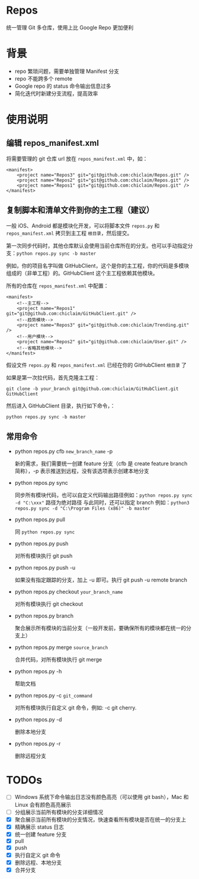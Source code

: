 # Repos
统一管理 Git 多仓库，使用上比 Google Repo 更加便利

# 背景
- repo 繁琐问题，需要单独管理 Manifest 分支
- repo 不能跨多个 remote
- Google repo 的 status 命令输出信息过多
- 简化迭代时新建分支流程，提高效率


# 使用说明

## 编辑 repos_manifest.xml

将需要管理的 git 仓库 url 放在 `repos_manifest.xml` 中，如：

```
<manifest>
    <project name="Repos3" git="git@github.com:chiclaim/Repos.git" />
    <project name="Repos2" git="git@github.com:chiclaim/Repos.git" />
    <project name="Repos1" git="git@github.com:chiclaim/Repos.git" />
</manifest>
```

## 复制脚本和清单文件到你的主工程（建议）

一般 iOS、Android 都是模块化开发，可以将脚本文件 `repos.py` 和 `repos_manifest.xml` 拷贝到主工程 `根目录`，然后提交。

第一次同步代码时，其他仓库默认会使用当前仓库所在的分支。也可以手动指定分支：`python repos.py sync -b master`

例如，你的项目名字叫做 GitHubClient，这个是你的主工程，你的代码是多模块组成的（非单工程）的。GitHubClient 这个主工程依赖其他模块。

所有的仓库在 `repos_manifest.xml` 中配置：

```
<manifest>
    <!--主工程-->
    <project name="Repos1" git="git@github.com:chiclaim/GitHubClient.git" />
    <!--趋势模块-->
    <project name="Repos3" git="git@github.com:chiclaim/Trending.git" />
    <!--用户模块-->
    <project name="Repos2" git="git@github.com:chiclaim/User.git" />
    <!--省略其他模块-->
</manifest>
```

假设文件 `repos.py` 和 `repos_manifest.xml` 已经在你的 GitHubClient `根目录` 了

如果是第一次拉代码，首先克隆主工程：

```
git clone -b your_branch git@github.com:chiclaim/GitHubClient.git GitHubClient
```

然后进入 GitHubClient 目录，执行如下命令，：

```
python repos.py sync -b master
```


## 常用命令

- python repos.py cfb `new_branch_name` -p

    新的需求，我们需要统一创建 feature 分支（cfb 是 create feature branch 简称），-p 表示推送到远程，没有该选项表示创建本地分支

- python repos.py sync

    同步所有模块代码，也可以自定义代码输出路径例如：`python repos.py sync -d "C:\xxx"` 路径为绝对路径
    与此同时，还可以指定 branch 例如：`python3 repos.py sync -d "C:\Program Files (x86)" -b master`

- python repos.py pull

    同 `python repos.py sync`

- python repos.py push

    对所有模块执行 git push

- python repos.py push -u

    如果没有指定跟踪的分支，加上 -u 即可。执行 git push -u remote branch

- python repos.py checkout `your_branch_name`

    对所有模块执行 git checkout

- python repos.py branch

    聚合展示所有模块的当前分支（一般开发前，要确保所有的模块都在统一的分支上）

- python repos.py merge `source_branch`

    合并代码，对所有模块执行 git merge

- python repos.py -h

    帮助文档

- python repos.py -c `git_command`

    对所有模块执行自定义 git 命令，例如: -c git cherry.

- python repos.py -d

    删除本地分支

- python repos.py -r

    删除远程分支


# TODOs

- [ ] Windows 系统下命令输出日志没有颜色高亮（可以使用 git bash），Mac 和 Linux 会有颜色高亮展示
- [ ] 分组展示当前所有模块的分支详细情况
- [x] 聚合展示当前所有模块的分支情况，快速查看所有模块是否在统一的分支上
- [x] 精确展示 status 日志
- [x] 统一创建 feature 分支
- [x] pull
- [x] push
- [x] 执行自定义 git 命令
- [x] 删除远程、本地分支
- [x] 合并分支
